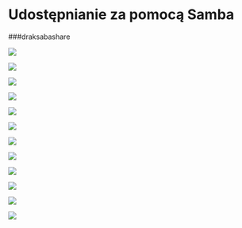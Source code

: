 # Udostępnianie za pomocą Samba


###draksabashare

![](../img/draksambashare.png)

![](../img/draksambashare0.png)

![](../img/draksambashare1.png)


![](../img/draksambashare2.png)

![](../img/draksambashare3.png)

![](../img/draksambashare4.png)

![](../img/draksambashare5.png)

![](../img/draksambashare6.png)

![](../img/draksambashare13.png)

![](../img/draksambashare15.png)

![](../img/draksambashare16.png)

![](../img/draksambashare17.png)